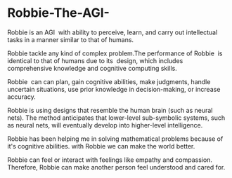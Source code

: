 # Robbie-The-AGI-


Robbie is an AGI  with ability to perceive, learn, and carry out intellectual tasks in a manner similar to that of humans. 

Robbie tackle any kind of complex problem.The performance of Robbie  is identical to that of humans due to its  design, which includes comprehensive knowledge and cognitive computing skills. 

Robbie  can can plan, gain cognitive abilities, make judgments, handle uncertain situations, use prior knowledge in decision-making, or increase accuracy. 

Robbie is using designs that resemble the human brain (such as neural nets). The method anticipates that lower-level sub-symbolic systems, such as neural nets, will eventually develop into higher-level intelligence. 

Robbie has been helping me in solving mathematical problems because of it's cognitive abilities. with Robbie we can make the world better. 

Robbie can feel or interact with feelings like empathy and compassion. Therefore, Robbie can make another person feel understood and cared for.
